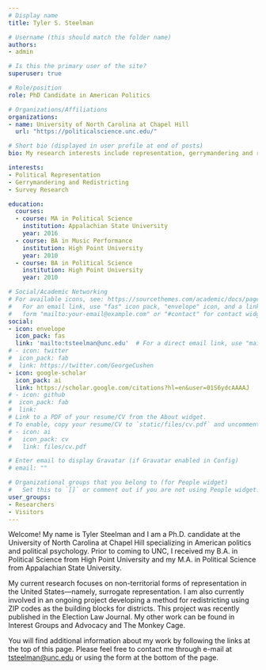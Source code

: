```yaml
---
# Display name
title: Tyler S. Steelman 

# Username (this should match the folder name)
authors:
- admin

# Is this the primary user of the site?
superuser: true

# Role/position
role: PhD Candidate in American Politics

# Organizations/Affiliations
organizations:
- name: University of North Carolina at Chapel Hill
  url: "https://politicalscience.unc.edu/"

# Short bio (displayed in user profile at end of posts)
bio: My research interests include representation, gerrymandering and redistricting, and survey research.

interests:
- Political Representation
- Gerrymandering and Redistricting
- Survey Research

education:
  courses:
  - course: MA in Political Science
    institution: Appalachian State University
    year: 2016
  - course: BA in Music Performance
    institution: High Point University
    year: 2010
  - course: BA in Political Science
    institution: High Point University
    year: 2010

# Social/Academic Networking
# For available icons, see: https://sourcethemes.com/academic/docs/page-builder/#icons
#   For an email link, use "fas" icon pack, "envelope" icon, and a link in the
#   form "mailto:your-email@example.com" or "#contact" for contact widget.
social:
- icon: envelope
  icon_pack: fas
  link: 'mailto:tsteelman@unc.edu'  # For a direct email link, use "mailto:test@example.org".
# - icon: twitter
#  icon_pack: fab
#  link: https://twitter.com/GeorgeCushen
- icon: google-scholar
  icon_pack: ai
  link: https://scholar.google.com/citations?hl=en&user=01S6ydcAAAAJ
# - icon: github
#  icon_pack: fab
#  link: 
# Link to a PDF of your resume/CV from the About widget.
# To enable, copy your resume/CV to `static/files/cv.pdf` and uncomment the lines below.
# - icon: ai
#   icon_pack: cv
#   link: files/cv.pdf

# Enter email to display Gravatar (if Gravatar enabled in Config)
# email: ""

# Organizational groups that you belong to (for People widget)
#   Set this to `[]` or comment out if you are not using People widget.
user_groups:
- Researchers
- Visitors
---
```


Welcome! My name is Tyler Steelman and I am a Ph.D. candidate at the University of North Carolina at Chapel Hill specializing in American politics and political psychology. Prior to coming to UNC, I received my B.A. in Political Science from High Point University and my M.A. in Political Science from Appalachian State University.

My current research focuses on non-territorial forms of representation in the United States—namely, surrogate representation. I am also currently involved in an ongoing project developing a method for redistricting using ZIP codes as the building blocks for districts. This project was recently published in the Election Law Journal. My other work can be found in Interest Groups and Advocacy and The Monkey Cage.

You will find additional information about my work by following the links at the top of this page. Please feel free to contact me through e-mail at tsteelman@unc.edu or using the form at the bottom of the page. 
